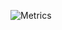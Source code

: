 ![Metrics](https://metrics.lecoq.io/TheMatrixMaster?template=classic&base.indepth=true&repositories.batch=200&repositories.affiliations=owner%2C%20collaborator%2C%20organization_member&commits.authoring=stephen%40heroai.ca%2C%20TheMatrixMaster%2C%20stephen.lu.2002%40gmail.com%2C%20slu13243546%40gmail.com%2C%20Stephen%20Lu&achievements=1&introduction=1&followup=1&lines=1&languages=1&isocalendar=1&gists=1&notable=1&base=header%2C%20activity%2C%20community%2C%20repositories%2C%20metadata&base.indepth=true&base.hireable=false&base.skip=false&isocalendar=false&isocalendar.duration=full-year&languages=false&languages.limit=8&languages.threshold=0%25&languages.other=true&languages.colors=github&languages.sections=most-used&languages.indepth=false&languages.analysis.timeout=15&languages.categories=markup%2C%20programming&languages.recent.categories=markup%2C%20programming&languages.recent.load=300&languages.recent.days=14&lines=false&lines.sections=base%2C%20repositories&lines.repositories.limit=4&lines.history.limit=1&followup=false&followup.sections=repositories%2C%20user&followup.indepth=false&followup.archived=true&introduction=false&introduction.title=true&achievements=false&achievements.threshold=C&achievements.secrets=true&achievements.display=compact&achievements.limit=0&notable=false&notable.from=organization&notable.repositories=true&notable.indepth=false&notable.types=commit%2C%20pull_request&notable.self=false&gists=false&config.timezone=America%2FToronto&config.display=columns)
